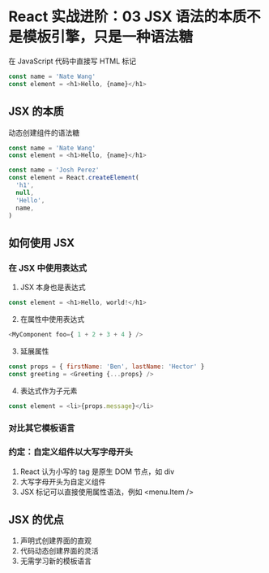 # React 实战进阶：03 JSX 语法的本质不是模板引擎，只是一种语法糖

在 JavaScript 代码中直接写 HTML 标记

```js
const name = 'Nate Wang'
const element = <h1>Hello, {name}</h1>
```

## JSX 的本质

动态创建组件的语法糖

```js
const name = 'Nate Wang'
const element = <h1>Hello, {name}</h1>
```

```js
const name = 'Josh Perez'
const element = React.createElement(
  'h1',
  null,
  'Hello',
  name,
)
```

## 如何使用 JSX

### 在 JSX 中使用表达式

1. JSX 本身也是表达式
```js
const element = <h1>Hello, world!</h1>
```

2. 在属性中使用表达式
```js
<MyComponent foo={ 1 + 2 + 3 + 4 } />
```

3. 延展属性
```js
const props = { firstName: 'Ben', lastName: 'Hector' }
const greeting = <Greeting {...props} />
```

4. 表达式作为子元素
```js
const element = <li>{props.message}</li>
```

### 对比其它模板语言


### 约定：自定义组件以大写字母开头

1. React 认为小写的 tag 是原生 DOM 节点，如 div
2. 大写字母开头为自定义组件
3. JSX 标记可以直接使用属性语法，例如 <menu.Item />


## JSX 的优点

1. 声明式创建界面的直观
2. 代码动态创建界面的灵活
3. 无需学习新的模板语言
